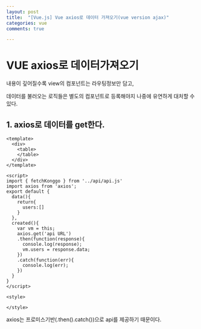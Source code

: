 ```yaml
---
layout: post
title:  "[Vue.js] Vue axios로 데이터 가져오기(vue version ajax)"
categories: vue 
comments: true

---
```


# VUE axios로 데이터가져오기

내용이 깊어질수록 view의 컴포넌트는 라우팅정보만 담고,

데이터를 불러오는 로직들은 별도의 컴포넌트로 등록해야지 나중에 유연하게 대처할 수 있다.



## 1. axios로 데이터를 get한다.

```vue
<template>
  <div>
    <table>
    </table>
  </div>
</template>

<script>
import { fetchKonggo } from '../api/api.js'
import axios from 'axios';
export default {
  data(){
    return{
      users:[]
    }
  },
  created(){
    var vm = this;
    axios.get('api URL')
    .then(function(response){
      console.log(response);
      vm.users = response.data;
    })
    .catch(function(err){
      console.log(err);
    })
  } 
}
</script>

<style>

</style>
```

axios는 프로미스기반(.then().catch())으로 api를 제공하기 때문이다.